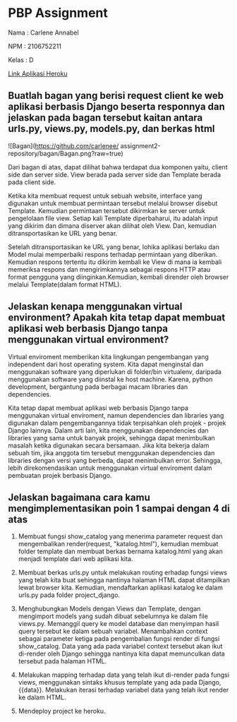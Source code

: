 # **PBP Assignment**

Nama : Carlene Annabel

NPM : 2106752211

Kelas : D

<a href="https://katalog-carlene.herokuapp.com/katalog/" target= "_blank">Link Aplikasi Heroku</a>

## **Buatlah bagan yang berisi request client ke web aplikasi berbasis Django beserta responnya dan jelaskan pada bagan tersebut kaitan antara urls.py, views.py, models.py, dan berkas html**
![Bagan](https://github.com/carlenee/
assignment2-repository/bagan/Bagan.png?raw=true)

Dari bagan di atas, dapat dilihat bahwa terdapat dua komponen yaitu, client side dan server side. View berada pada server side dan Template berada pada client side.

Ketika kita membuat request untuk sebuah website, interface yang digunakan untuk membuat permintaan tersebut melalui browser disebut Template. Kemudian permintaan tersebut dikirmkan ke server untuk pengelolaan file view. Setiap kali Template diperbaharui, itu adalah input yang dikirim dan dimana diserver akan dilihat oleh View. Dan, kemudian ditransportasikan ke URL yang benar.

Setelah ditransportasikan ke URL yang benar, lohika aplikasi berlaku dan Model mulai memperbaiki respons terhadap permintaan yang diberikan. Kemudian respons tertentu itu dikirim kembali ke View di mana ia kembali memeriksa respons dan mengirimkannya sebagai respons HTTP atau format pengguna yang diinginkan.Kemudian, kembali dirender oleh browser melalui Template(dalam format HTML).

## **Jelaskan kenapa menggunakan virtual environment? Apakah kita tetap dapat membuat aplikasi web berbasis Django tanpa menggunakan virtual environment?**

Virtual enviroment memberikan kita lingkungan pengembangan yang independent dari host operating system. Kita dapat menginstal dan menggunakan software yang diperlukan di folder/bin virtualenv, daripada menggunakan software yang diinstal ke host machine. Karena, python development, bergantung pada berbagai macam libraries dan dependencies. 

Kita tetap dapat membuat aplikasi web berbasis Django tanpa menggunakan virtual enviroment, namun dependencies dan libraries yang digunakan dalam pengembangannya tidak terpisahkan oleh projek - projek Django lainnya. Dalam arti lain, kita menggunakan dependencies dan libraries yang sama untuk banyak projek, sehingga dapat menimbulkan masalah ketika digunakan secara bersamaan. Jika kita bekerja dalam sebuah tim, jika anggota tim tersebut menggunakan dependencies dan libraries dengan versi yang berbeda, dapat menimbulkan error. Sehingga, lebih direkomendasikan untuk menggunakan virtual enviroment dalam pembuatan projek berbasis Django.

## **Jelaskan bagaimana cara kamu mengimplementasikan poin 1 sampai dengan 4 di atas**

1. Membuat fungsi show_catalog yang menerima parameter request dan mengembalikan render(request, "katalog.html"), kemudian membuat folder template dan membuat berkas bernama katalog.html yang akan menjadi template dari web aplikasi kita.

2. Membuat berkas urls.py untuk melakukan routing erhadap fungsi views yang telah kita buat sehingga nantinya halaman HTML dapat ditampilkan lewat browser kita. Kemudian, mendaftarkan aplikasi katalog ke dalam urls.py pada folder project_django.

3. Menghubungkan Models dengan Views dan Template, dengan mengimport models yang sudah dibuat sebelumnya ke dalam file views.py. Memanggil query ke model database dan menyimpan hasil query tersebut ke dalam sebuah variabel. Menambahkan context sebagai parameter ketiga pada pengembalian fungsi render di fungsi show_catalog. Data yang ada pada variabel context tersebut akan ikut di-render oleh Django sehingga nantinya kita dapat memunculkan data tersebut pada halaman HTML.

4. Melakukan mapping terhadap data yang telah ikut di-render pada fungsi views, menggunakan sintaks khusus template yang ada pada Django, {{data}}.  Melakukan iterasi terhadap variabel data yang telah ikut render ke dalam HTML.

5. Mendeploy project ke heroku.





